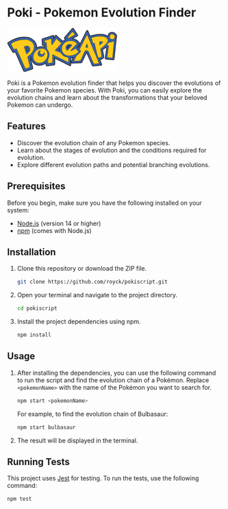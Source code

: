 
# Poki - Pokemon Evolution Finder

![pokiapi logo](https://raw.githubusercontent.com/PokeAPI/media/master/logo/pokeapi_256.png)

Poki is a Pokemon evolution finder that helps you discover the evolutions of your favorite Pokemon species. With Poki, you can easily explore the evolution chains and learn about the transformations that your beloved Pokemon can undergo.

## Features

- Discover the evolution chain of any Pokemon species.
- Learn about the stages of evolution and the conditions required for evolution.
- Explore different evolution paths and potential branching evolutions.

## Prerequisites

Before you begin, make sure you have the following installed on your system:

- [Node.js](https://nodejs.org/) (version 14 or higher)
- [npm](https://www.npmjs.com/) (comes with Node.js)

## Installation

1. Clone this repository or download the ZIP file.

    ```bash
    git clone https://github.com/royck/pokiscript.git
    ```


2. Open your terminal and navigate to the project directory.

    ```bash
    cd pokiscript
    ```

3. Install the project dependencies using npm.

    ```bash
    npm install
    ```

## Usage

1. After installing the dependencies, you can use the following command to run the script and find the evolution chain of a Pokémon. Replace `<pokemonName>` with the name of the Pokémon you want to search for.

    ```bash
    npm start <pokemonName>
    ```

    For example, to find the evolution chain of Bulbasaur:

    ```bash
    npm start bulbasaur
    ```

2. The result will be displayed in the terminal.

## Running Tests

This project uses [Jest](https://jestjs.io/) for testing. To run the tests, use the following command:

```bash
npm test
